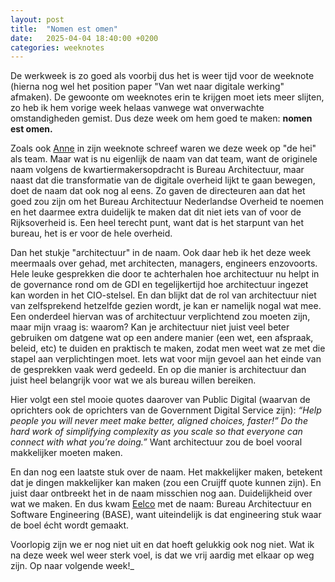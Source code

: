 ```yaml
---
layout: post
title:  "Nomen est omen"
date:   2025-04-04 18:40:00 +0200
categories: weeknotes
---
```

De werkweek is zo goed als voorbij dus het is weer tijd voor de weeknote (hierna nog wel het position paper "Van wet naar digitale werking" afmaken). De gewoonte om weeknotes erin te krijgen moet iets meer slijten, zo heb ik hem vorige week helaas vanwege wat onverwachte omstandigheden gemist. Dus deze week om hem goed te maken: **nomen est omen.**

Zoals ook [Anne](https://anneschuth.nl/) in zijn weeknote schreef waren we deze week op "de hei" als team. Maar wat is nu eigenlijk de naam van dat team, want de originele naam volgens de kwartiermakersopdracht is Bureau Architectuur, maar naast dat die transformatie van de digitale overheid lijkt te gaan bewegen, doet de naam dat ook nog al eens. Zo gaven de directeuren aan dat het goed zou zijn om het Bureau Architectuur Nederlandse Overheid te noemen en het daarmee extra duidelijk te maken dat dit niet iets van of voor de Rijksoverheid is. Een heel terecht punt, want dat is het starpunt van het bureau, het is er voor de hele overheid.

Dan het stukje "architectuur" in de naam. Ook daar heb ik het deze week meermaals over gehad, met architecten, managers, engineers enzovoorts. Hele leuke gesprekken die door te achterhalen hoe architectuur nu helpt in de governance rond om de GDI en tegelijkertijd hoe architectuur ingezet kan worden in het CIO-stelsel. En dan blijkt dat de rol van architectuur niet van zelfsprekend hetzelfde gezien wordt, je kan er namelijk nogal wat mee. Een onderdeel hiervan was of architectuur verplichtend zou moeten zijn, maar mijn vraag is: waarom? Kan je architectuur niet juist veel beter gebruiken om datgene wat op een andere manier (een wet, een afspraak, beleid, etc) te duiden en praktisch te maken, zodat men weet wat ze met die stapel aan verplichtingen moet. Iets wat voor mijn gevoel aan het einde van de gesprekken vaak werd gedeeld. En op die manier is architectuur dan juist heel belangrijk voor wat we als bureau willen bereiken. 

Hier volgt een stel mooie quotes daarover van Public Digital (waarvan de oprichters ook de oprichters van de Government Digital Service zijn): 
_“Help people you will never meet make better, aligned choices, faster!”_ 
_Do the hard work of simplifying complexity as you scale so that everyone can connect with what you’re doing.”_
Want architectuur zou de boel vooral makkelijker moeten maken.

En dan nog een laatste stuk over de naam. Het makkelijker maken, betekent dat je dingen makkelijker kan maken (zou een Cruijff quote kunnen zijn). En juist daar ontbreekt het in de naam misschien nog aan. Duidelijkheid over wat we maken. En dus kwam [Eelco](https://eelco.hotting.it/) met de naam: Bureau Architectuur en Software Engineering (BASE), want uiteindelijk is dat engineering stuk waar de boel écht wordt gemaakt.

Voorlopig zijn we er nog niet uit en dat hoeft gelukkig ook nog niet. Wat ik na deze week wel weer sterk voel, is dat we vrij aardig met elkaar op weg zijn. Op naar volgende week!_
